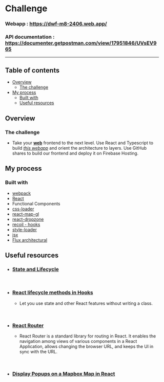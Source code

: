 # Challenge

### **Webapp** : https://dwf-m8-2406.web.app/

### **API documentation** : https://documenter.getpostman.com/view/17951846/UVsEV965

---

## Table of contents

- [Overview](#overview)
  - [The challenge](#the-challenge)
- [My process](#my-process)
  - [Built with](#built-with)
  - [Useful resources](#useful-resources)

## Overview

### The challenge

- Take your **[web](https://github.com/Lio-n/dwf-m8-desafio)** frontend to the next level. Use React and Typescript to build _[this webapp](https://dwf-m8-2406.web.app/)_ and orient the architecture to layers. Use GitHub shares to build our frontend and deploy it on Firebase Hosting.

## My process

### Built with

- [webpack](https://webpack.js.org/)
- [React](https://es.reactjs.org/)
- Functional Components
- [css-loader](https://webpack.js.org/loaders/css-loader/)
- [react-map-gl](https://visgl.github.io/react-map-gl/)
- [react-dropzone](https://react-dropzone.js.org/)
- [recoil - hooks](https://recoiljs.org/)
- [style-loader](https://webpack.js.org/loaders/style-loader/)
- [jsx](https://www.typescriptlang.org/docs/handbook/jsx.html)
- [Flux architectural](https://www.freecodecamp.org/news/an-introduction-to-the-flux-architectural-pattern-674ea74775c9/)

## Useful resources

- ### [State and Lifecycle](https://reactjs.org/docs/state-and-lifecycle.html)

<br />

- ### [React lifecycle methods in Hooks](https://reactjs.org/docs/hooks-effect.html)

  - Let you use state and other React features without writing a class.

<br />

- ### [React Router](https://www.geeksforgeeks.org/reactjs-router/#:~:text=React%20Router%20is%20a%20standard,in%20sync%20with%20the%20URL.)

  - React Router is a standard library for routing in React. It enables the navigation among views of various components in a React Application, allows changing the browser URL, and keeps the UI in sync with the URL.

<br />

- ### [Display Popups on a Mapbox Map in React](https://mariestarck.com/how-to-display-popups-on-a-mapbox-map-mapbox-react-tutorial-part-3/)
